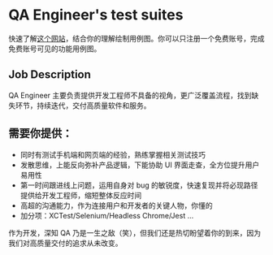 # QA Engineer's test suites
快速了解[这个网站](https://cloud.jingdata.com/#/home)，结合你的理解绘制用例图。你可以只注册一个免费账号，完成免费账号可见的功能用例图。


## Job Description

QA Engineer 主要负责提供开发工程师不具备的视角，更广泛覆盖流程，找到缺失环节，持续迭代，交付高质量软件和服务。

## 需要你提供：
- 同时有测试手机端和网页端的经验，熟练掌握相关测试技巧
- 发散思维，上能反向弥补产品逻辑，下能协助 UI 界面走查，全方位提升用户易用性
- 第一时间跟进线上问题，运用自身对 bug 的敏锐度，快速复现并将必现路径提供给开发工程师，缩短整体反应时间
- 高超的沟通能力，作为连接用户和开发者的关键人物，你懂的
- 加分项：XCTest/Selenium/Headless Chrome/Jest ... 


作为开发，深知 QA 乃是一生之敌（笑），但我们还是热切盼望着你的到来，因为我们对高质量交付的追求从未改变。
